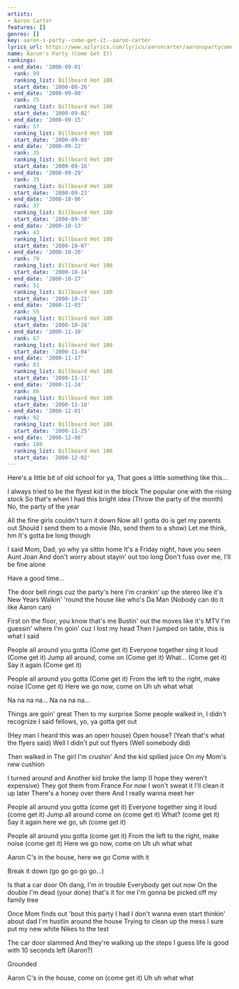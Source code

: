 ```yaml
---
artists:
- Aaron Carter
features: []
genres: []
key: aaron-s-party--come-get-it--aaron-carter
lyrics_url: https://www.azlyrics.com/lyrics/aaroncarter/aaronspartycomegetit.html
name: Aaron's Party (Come Get It)
rankings:
- end_date: '2000-09-01'
  rank: 99
  ranking_list: Billboard Hot 100
  start_date: '2000-08-26'
- end_date: '2000-09-08'
  rank: 75
  ranking_list: Billboard Hot 100
  start_date: '2000-09-02'
- end_date: '2000-09-15'
  rank: 57
  ranking_list: Billboard Hot 100
  start_date: '2000-09-09'
- end_date: '2000-09-22'
  rank: 35
  ranking_list: Billboard Hot 100
  start_date: '2000-09-16'
- end_date: '2000-09-29'
  rank: 35
  ranking_list: Billboard Hot 100
  start_date: '2000-09-23'
- end_date: '2000-10-06'
  rank: 37
  ranking_list: Billboard Hot 100
  start_date: '2000-09-30'
- end_date: '2000-10-13'
  rank: 43
  ranking_list: Billboard Hot 100
  start_date: '2000-10-07'
- end_date: '2000-10-20'
  rank: 79
  ranking_list: Billboard Hot 100
  start_date: '2000-10-14'
- end_date: '2000-10-27'
  rank: 51
  ranking_list: Billboard Hot 100
  start_date: '2000-10-21'
- end_date: '2000-11-03'
  rank: 55
  ranking_list: Billboard Hot 100
  start_date: '2000-10-28'
- end_date: '2000-11-10'
  rank: 67
  ranking_list: Billboard Hot 100
  start_date: '2000-11-04'
- end_date: '2000-11-17'
  rank: 83
  ranking_list: Billboard Hot 100
  start_date: '2000-11-11'
- end_date: '2000-11-24'
  rank: 86
  ranking_list: Billboard Hot 100
  start_date: '2000-11-18'
- end_date: '2000-12-01'
  rank: 92
  ranking_list: Billboard Hot 100
  start_date: '2000-11-25'
- end_date: '2000-12-08'
  rank: 100
  ranking_list: Billboard Hot 100
  start_date: '2000-12-02'
---
```



Here's a little bit of old school for ya,
That goes a little something like this...

I always tried to be the flyest kid in the block
The popular one with the rising stock
So that's when I had this bright idea
(Throw the party of the month)
No, the party of the year

All the fine girls couldn't turn it down
Now all I gotta do is get my parents out
Should I send them to a movie
(No, send them to a show)
Let me think, hm
It's gotta be long though

I said Mom, Dad, yo why ya sittin home
It's a Friday night, have you seen Aunt Joan
And don't worry about stayin' out too long
Don't fuss over me, I'll be fine alone

Have a good time...

The door bell rings cuz the party's here
I'm crankin' up the stereo like it's New Years
Walkin' 'round the house like who's Da Man
(Nobody can do it like Aaron can)

First on the floor, you know that's me
Bustin' out the moves like it's MTV
I'm guessin' where I'm goin' cuz I lost my head
Then I jumped on table, this is what I said

People all around you gotta
(Come get it)
Everyone together sing it loud
(Come get it)
Jump all around, come on
(Come get it)
What...
(Come get it)
Say it again
(Come get it)

People all around you gotta
(Come get it)
From the left to the right, make noise
(Come get it)
Here we go now, come on
Uh uh what what

Na na na na... Na na na na...

Things are goin' great
Then to my surprise
Some people walked in, I didn't recognize
I said fellows, yo, ya gotta get out

(Hey man I heard this was an open house)
Open house?
(Yeah that's what the flyers said)
Well I didn't put out flyers
(Well somebody did)

Then walked in
The girl I'm crushin'
And the kid spilled juice
On my Mom's new cushion

I turned around and
Another kid broke the lamp
(I hope they weren't expensive)
They got them from France
For now I won't sweat it
I'll clean it up later
There's a honey over there
And I really wanna meet her

People all around you gotta
(come get it)
Everyone together sing it loud
(come get it)
Jump all around come on
(come get it)
What?
(come get it)
Say it again here we go, uh
(come get it)

People all around you gotta
(come get it)
From the left to the right, make noise
(come get it)
Here we go now, come on
Uh uh what what

Aaron C's in the house, here we go
Come with it

Break it down
(go go go go go...)

Is that a car door
Oh dang, I'm in trouble
Everybody get out now
On the double
I'm dead (your done) that's it for me
I'm gonna be picked off my family tree

Once Mom finds out 'bout this party I had
I don't wanna even start thinkin' about dad
I'm hustlin around the house
Trying to clean up the mess
I sure put my new white Nikes to the test

The car door slammed
And they're walking up the steps
I guess life is good with 10 seconds left
(Aaron?)

Grounded



Aaron C's in the house, come on
(come get it)
Uh uh what what





